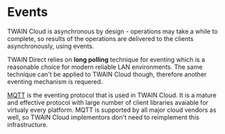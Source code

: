 # Events
TWAIN Cloud is asynchronous by design - operations may take a while to complete, so results
of the operations are delivered to the clients asynchronously, using events.

TWAIN Direct relies on **long polling** technique for eventing which is a reasonable 
choice for modern reliable LAN environments. The same technique can't be applied to
TWAIN Cloud though, therefore another eventing mechanism is requered.

[MQTT](http://mqtt.org/) is the eventing protocol that is used in TWAIN Cloud. It is a mature
and effective protocol with large number of client libraries avaiable for virtualy every platform.
MQTT is supported by all major cloud vendors as well, so TWAIN Cloud implementors don't need to
reimplement this infrastructure. 

